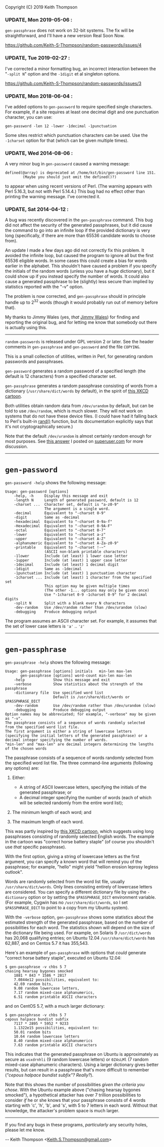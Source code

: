 Copyright (C) 2019 Keith Thompson

### UPDATE, Mon 2019-05-06 :

`gen-passphrase` does not work on 32-bit systems.  The fix will be
straightforward, and I'll have a new version Real Soon Now.

https://github.com/Keith-S-Thompson/random-passwords/issues/4

### UPDATE, Tue 2019-02-27 :

I've corrected a minor formatting bug, an incorrect interaction between
the "`-split N`" option and the `-1digit` et al singleton options.

https://github.com/Keith-S-Thompson/random-passwords/issues/3

### UPDATE, Mon 2018-06-04 :

I've added options to `gen-password` to require specified single
characters.  For example, if a site requires at least one decimal
digit and one punctuation character, you can use:

    gen-password -len 12 -lower -1decimal -1punctuation

Some sites restrict which punctuation characters can be used.  Use the
`-1charset` option for that (which can be given multiple times).

### UPDATE, Wed 2014-08-06 :

A very minor bug in `gen-password` caused a warning message:

    defined(@array) is deprecated at /home/kst/bin/gen-password line 151.
            (Maybe you should just omit the defined()?)

to appear when using recent versions of Perl.  (The warning appears
with Perl 5.16.3, but not with Perl 5.14.4.)  This bug had no effect
other than printing the warning message.  I've corrected it.

### UPDATE, Sat 2014-04-12 :

A bug was recently discovered in the `gen-passphrase` command.
This bug did not affect the security of the generated passphrases,
but it did cause the command to go into an infinite loop if the
provided dictionary is very long (specifically, if there are more
than 65536 candidate words to choose from).

An update I made a few days ago did not correctly fix this problem.
It avoided the infinite loop, but caused the program to ignore all
but the first 65536 eligible words.  In some cases this could create
a bias for words earlier in the alphabet.  This shouldn't have caused
a problem if you specify the initials of the random words (unless you
have a *huge* dictionary), but it could show up if you instead specify
the number of words.  It could also cause a generated passphrase to be
(slightly) less secure than implied by statistics reported with the
"-v" option.

The problem is now corrected, and `gen-passphrase` should in principle
handle up to 2<sup>32</sup> words (though it would probably run out
of memory before that).

My thanks to Jimmy Wales (yes, *that* [Jimmy
Wales](http://en.wikipedia.org/wiki/Jimmy_wales)) for finding and
reporting the original bug, and for letting me know that somebody
out there is actually using this.

---

`random-passwords` is released under GPL version 2 or later.  See the
header comments in `gen-passphrase` and `gen-password` and the file
`COPYING`.

This is a small collection of utilities, written in Perl, for
generating random passwords and passphrases.

`gen-password` generates a random password of a specified length
(the default is 12 characters) from a specified character set.

`gen-passphrase` generates a random passphrase consisting of words from
a dictionary (`/usr/share/dict/words` by default), in the spirit of
[this XKCD cartoon](http://xkcd.com/936/).

Both utilities obtain random data from `/dev/urandom` by
default, but can be told to use `/dev/random`, which is much
slower. They will not work on systems that do not have these
device files. (I could have had it falling back to Perl's built-in
[rand()](http://perldoc.perl.org/functions/rand.html) function, but its
documentation explicitly says that it's not cryptographically secure.)

Note that the default `/dev/urandom` is almost
certainly random enough for most purposes. See [this
answer](http://superuser.com/a/359601/92954) I posted on
[superuser.com](http://superuser.com/) for more discussion.

---

# `gen-password`

`gen-password -help` shows the following message:

    Usage: gen-password [options]
        -help, -h     Display this message and exit
        -length N     Length of generated password, default is 12
        -charset ...  Character set, default is "a-z0-9"
                      The argument is a single word.
        -decimal      Equivalent to "-charset 0-9"
        -digit        Same as -decimal
        -hexadecimal  Equivalent to "-charset 0-9a-f"
        -Hexadecimal  Equivalent to "-charset 0-9A-F"
        -octal        Equivalent to "-charset 0-7"
        -lower        Equivalent to "-charset a-z"
        -upper        Equivalent to "-charset A-Z"
        -alphanumeric Equivalent to "-charset A-Za-z0-9"
        -printable    Equivalent to "-charset !-~"
                      (ASCII non-blank printable characters)
        -1lower       Include (at least) 1 lower case letter
        -1upper       Include (at least) 1 upper case letter
        -1decimal     Include (at least) 1 decimal digit
        -1digit       Same as -1decimal
        -1punctuation Include (at least) 1 punctuation character
        -1charset ... Include (at least) 1 character from the specified set
                      This option may be given multiple times
                      (The other -1... options may only be given once)
                      Use "-1charset 0-9 -1charset 0-9" for 2 decimal digits
        -split N      Split with a blank every N characters
        -dev-random   Use /dev/random rather than /dev/urandom (slow)
        -debugging    Produce debugging output

The program assumes an ASCII character set. For example, it assumes that 
the set of lower case letters is `'a'` .. `'z'` 

---

# `gen-passphrase`

`gen-passphrase -help` shows the following message:

    Usage: gen-passphrase [options] initials   min-len max-len
           gen-passphrase [options] word-count min-len max-len
        -help             Show this message and exit
        -verbose          Show statistics about the strength of the passphrase
        -dictionary file  Use specified word list
                          Default is /usr/share/dict/words or $PASSPHRASE_DICT
        -dev-random       Use /dev/random rather than /dev/urandom (slow)
        -debugging        Produce debugging output
    Option names may be abbreviated; for example, "-verbose" may be given as "-v".
    The passphrase consists of a sequence of words randomly selected
    from the specified word list file.
    The first argument is either a string of lowercase letters
    (specifying the initial letters of the generated passphrase) or a
    decimal integer specifying the number of words.
    "min-len" and "max-len" are decimal integers determining the lengths
    of the chosen words

The passphrase consists of a sequence of words randomly selected
from the specified word list file.  The three command-line arguments
(following any options) are:

1. Either:

   * A string of ASCII lowercase letters, specifying the initials
   of the generated passphrase; or
   * A decimal integer specifying the number of words (each of which
   will be selected randomly from the entire word list);

2. The minimum length of each word; and

3. The maximum length of each word.

This was partly inspired by [this XKCD cartoon](http://xkcd.com/936/),
which suggests using long passphrases consisting of randomly selected
English words.  The example in the cartoon was "correct horse battery
staple" (of course you shouldn't use *that* specific passphrase).

With the first option, giving a string of lowercase letters as the
first argument, you can specify a known word that will remind you
of the passphrase; for example, "hello" might yield "hellion erosion
leprosy legless outlook".

Words are randomly selected from the word list file, usually
`/usr/share/dict/words`. Only lines consisting entirely of
lowercase letters are considered. You can specify a different
dictionary file by using the `-dictionary` option or by setting the
`$PASSPHRASE_DICT` environment variable. (For example, Cygwin has no
`/usr/share/dict/words`, so I set `$PASSPHRASE_DICT` to point to a copy
from my Ubuntu system).

With the `-verbose` option, `gen-passphrase` shows some statistics
about the estimated strength of the generated passphrase, based on the
number of possibilities for each word. The statistics shown will depend
on the size of the dictionary file being used. For example, on Solaris
9 `/usr/dict/words` has 20,068 qualifying entries; on Ubuntu 12.04
`/usr/share/dict/words` has 62,887, and on Centos 5.7 it has 355,543.

Here's an example of `gen-passphrase` with options that *could*
generate "correct horse battery staple", executed on Ubuntu 12.04:

    $ gen-passphrase -v chbs 5 7
    chasing hearsay bygones smocked
        1881 * 843 * 1586 * 2817
        7.0844e12 possibilities, equivalent to:
        42.69 random bits,
        9.08 random lowercase letters,
        7.17 random mixed-case alphanumerics,
        6.51 random printable ASCII characters

and on CentOS 5.7, with a much larger dictionary:

    $ gen-passphrase -v chbs 5 7
    cepous halpace bundist subfix
        7117 * 2895 * 5952 * 9233
        1.1322e15 possibilities, equivalent to:
        50.01 random bits
        10.64 random lowercase letters
        8.40 random mixed-case alphanumerics
        7.63 random printable ASCII characters

This indicates that the generated passphrase on Ubuntu is approximately
as secure as `vsxdrnhli` (9 random lowercase letters) or `0Z4sLMl` (7
random mixed-case alphanumeric characters). Using a larger dictionary
gives better results, but can result in a passphrase that's more
difficult to remember (*"cepous halpace bundist subfix"? Really?*).

Note that this shows the number of possibilities *given the criteria
you chose*. With the Ubuntu example above ("chasing hearsay bygones
smocked"), a hypothetical attacker has over 7 trillion possibilities to
consider *if* he or she knows that your passphrase consists of 4 words
starting with 'c', 'h', 'b', and 's', with 5 to 7 letters in each word.
Without that knowledge, the attacker's problem space is much larger.

---

If you find any bugs in these programs, *particularly* any security holes, please let me know.

-- Keith Thompson <[Keith.S.Thompson@gmail.com](mailto:Keith.S.Thompson@gmail.com)>
